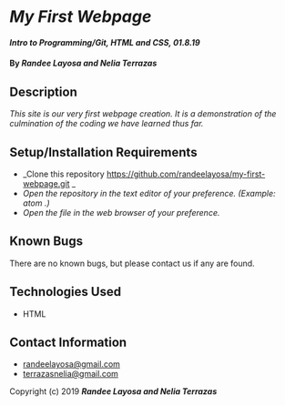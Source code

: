 # _My First Webpage_

#### _Intro to Programming/Git, HTML and CSS, 01.8.19_

#### By _**Randee Layosa and Nelia Terrazas**_

## Description

_This site is our very first webpage creation. It is a demonstration of the culmination of the coding we have learned thus far._

## Setup/Installation Requirements

* _Clone this repository https://github.com/randeelayosa/my-first-webpage.git _
* _Open the repository in the text editor of your preference. (Example: atom .)_
* _Open the file in the web browser of your preference._

## Known Bugs

There are no known bugs, but please contact us if any are found.

## Technologies Used

* HTML

## Contact Information

* randeelayosa@gmail.com
* terrazasnelia@gmail.com

Copyright (c) 2019 **_Randee Layosa and Nelia Terrazas_**
